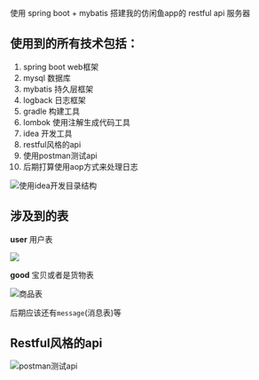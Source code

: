 使用 spring boot + mybatis 搭建我的仿闲鱼app的 restful api 服务器

## 使用到的所有技术包括：

1. spring boot web框架
2. mysql 数据库
3. mybatis 持久层框架
4. logback 日志框架
5. gradle 构建工具
6. lombok 使用注解生成代码工具
7. idea 开发工具
8. restful风格的api
9. 使用postman测试api
10. 后期打算使用aop方式来处理日志

![使用idea开发目录结构](https://github.com/tjx666/xianyu-server/blob/master/screenshot/dir.png?raw=true)

## 涉及到的表

**user** 用户表

![](https://github.com/tjx666/xianyu-server/blob/master/screenshot/user-table.png?raw=true)

**good** 宝贝或者是货物表

![商品表](https://github.com/tjx666/xianyu-server/blob/master/screenshot/good-table.png?raw=true)

后期应该还有`message`(消息表)等

## Restful风格的api

![postman测试api](https://github.com/tjx666/xianyu-server/blob/master/screenshot/postman-api-test.png?raw=true)

